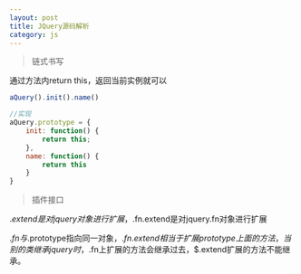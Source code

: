 ```yaml
---
layout: post
title: JQuery源码解析
category: js
---
```


>链式书写

通过方法内return this，返回当前实例就可以

```js
aQuery().init().name()

//实现
aQuery.prototype = {
    init: function() {
        return this;
    },
    name: function() {
        return this
    }
}
```

>插件接口

$.extend是对jquery对象进行扩展，$.fn.extend是对jquery.fn对象进行扩展<br>

$.fn与$.prototype指向同一对象，$.fn.extend相当于扩展prototype上面的方法，当别的类继承jquery时，$.fn上扩展的方法会继承过去，$.extend扩展的方法不能继承。